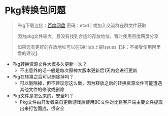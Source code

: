 

# Pkg转换包问题

> Pkg下载连接：[百度网盘](https://pan.baidu.com/s/1-5zQoVfE7ImdXrn8OInKqg) 密码：etxd | 或加入交流群在群文件获取
>
> 因为pkg文件较大，且没有找到合适的存放地址，暂时使用百度网盘分享
>
> 如果您有更好的存放地址可以在GitHub上提Issues【注：不接受使用阿里盘的建议】

- Pkg转换资源文件大概多久更新一次？
  - 不出意外的话一般是每次原神大版本更新后1天内会进行更新
- Pkg在转换之后可以删除掉吗？
  - 可以删除掉，但不建议您这么做，因为释放之后的转换资源文件可能遭遇其他文件的修改或删除
- Pkg文件是怎么来的，安全吗？
  - Pkg文件由开发者亲自更新游戏后使用BC文件对比将客户端主要文件提取出来打包而成，很安全
